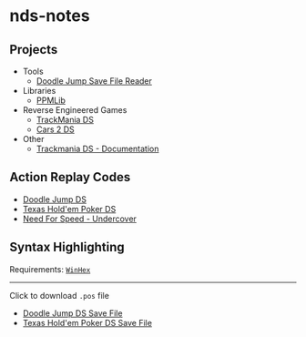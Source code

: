 # nds-notes

## Projects ##
- Tools
  - <a href="https://github.com/miso-xyz/DDJDS-SFR">Doodle Jump Save File Reader</a>
- Libraries
  - <a href="https://github.com/miso-xyz/PPMLib">PPMLib</a>
- Reverse Engineered Games
  - <a href="https://github.com/miso-xyz/TrackManiaDS-Reversed">TrackMania DS</a>
  - <a href="https://github.com/miso-xyz/Cars-2-DS-Reversed">Cars 2 DS</a>
- Other
  - <a href="https://github.com/miso-xyz/TrackManiaDS-Documentation">Trackmania DS - Documentation</a>

## Action Replay Codes ##
- <a href="https://github.com/miso-xyz/nds-notes/blob/main/AR%20Codes%20ive%20made/Doodle%20Jump%20Codes.txt">Doodle Jump DS</a>
- <a href="https://github.com/miso-xyz/nds-notes/blob/main/AR%20Codes%20ive%20made/Doodle%20Jump%20Codes.txt">Texas Hold'em Poker DS</a>
- <a href="https://github.com/miso-xyz/nds-notes/blob/main/AR%20Codes%20ive%20made/Need%20For%20Speed%20-%20Undercover%20Codes.txt">Need For Speed - Undercover</a>

## Syntax Highlighting ##
Requirements: <a href="http://www.winhex.com/winhex/">`WinHex`</a>
***
Click to download `.pos` file
- <a href="https://github.com/miso-xyz/nds-notes/raw/main/WinHex%20Syntax%20Highlighting/DDJDS%20Save%20File%20-%20WinHex%20Highlighting.pos">Doodle Jump DS Save File</a>
- <a href="https://github.com/miso-xyz/nds-notes/blob/main/WinHex%20Syntax%20Highlighting/THPDS%20Save%20File%20-%20WinHex%20Highlighting.pos">Texas Hold'em Poker DS Save File</a>
